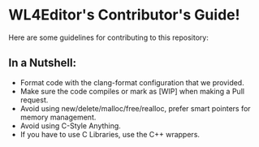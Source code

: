 # WL4Editor's Contributor's Guide!
Here are some guidelines for contributing to this repository:

## In a Nutshell:
- Format code with the clang-format configuration that we provided.
- Make sure the code compiles or mark as [WIP] when making a Pull request.
- Avoid using new/delete/malloc/free/realloc, prefer smart pointers for memory management.
- Avoid using C-Style Anything.
- If you have to use C Libraries, use the C++ wrappers.
